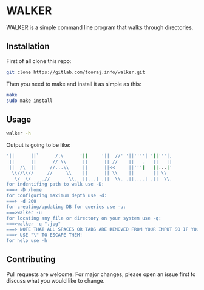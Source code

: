 # WALKER

WALKER is a simple command line program that walks through directories.

## Installation
First of all clone this repo:

```bash
git clone https://gitlab.com/tooraj.info/walker.git
```
Then you need to make and install it as simple as this:

```bash
make
sudo make install
```
## Usage

```bash
walker -h
```

Output is going to be like:

```bash
'||      ||`      /.\      '||     '||  //' '||''''| '||'''|,
 ||      ||      // \\      ||      || //    ||   .   ||   || 
 ||  /\  ||     //...\\     ||      ||<<     ||'''|   ||...|' 
  \\//\\//     //     \\    ||      || \\    ||       || \\   
   \/  \/    .//       \\. .||...| .||  \\. .||....| .||  \\.
for indentifing path to walk use -D:
===> -D /home
for configuring maximum depth use -d:
===> -d 200
for creating/updating DB for queries use -u:
===>walker -u
for locating any file or directory on your system use -q:
===>walker -q ".jpg"
===> NOTE THAT ALL SPACES OR TABS ARE REMOVED FROM YOUR INPUT SO IF YOU WANT THEM
===> USE "\" TO ESCAPE THEM!
for help use -h
```

## Contributing
Pull requests are welcome. For major changes, please open an issue first to discuss what you would like to change.

